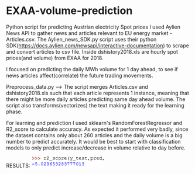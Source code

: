 # EXAA-volume-prediction
Python script for predicting Austrian electricity Spot prices
I used Aylien News API to gather news and articles relevant to EU energy market - Articles.csv.
The Aylien_news_SDK.py script uses their python SDK(https://docs.aylien.com/newsapi/interactive-documentation) 
to scrape and convert articles to csv file.
Inside dshistory2018.xls are hourly spot prices(and volume) from EXAA for 2018. 

I focused on predicting the daily MWh volume for 1 day ahead, to see if news articles affect(correlate) the future trading movements.

Preprocess_data.py --> The script merges Articles.csv and dshistory2018.xls such that each article represents 1 instance,
meaning that there might be more daily articles predicting same day ahead volume.
The script also transforms(vectorizes) the text making it ready for the learning phase.

For learning and prediction I used sklearn's RandomForestRegressor and R2_score to calculate accuracy.
As expected it performed very badly, since the dataset contains only about 260 articles and the daily volume is 
a big number to predict accurately.
It would be best to start with classification models to only predict increase/decrease in volume relative to day before.

RESULTS:
![Alt text](R2.png?raw=true "Title")
